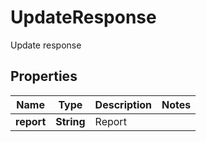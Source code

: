 

# UpdateResponse

Update response
## Properties

Name | Type | Description | Notes
------------ | ------------- | ------------- | -------------
**report** | **String** | Report | 



